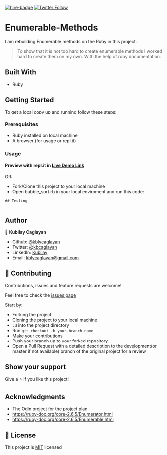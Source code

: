 [![hire-badge](https://img.shields.io/badge/Consult%20/%20Hire%20Kubilay-Click%20to%20Contact-brightgreen)](mailto:kblycaglayan@gmail.com) [![Twitter Follow](https://img.shields.io/twitter/follow/kbcaglayan?label=Follow%20Kubilay%20on%20Twitter&style=social)](https://twitter.com/kbcaglayan)

# Enumerable-Methods

I am rebuilding Enumerable methods on the Ruby in this project.

> To show that it is not too hard to create enumerable methods I worked hard to create them on my own. With the help of ruby documentation.

## Built With

- Ruby

## Getting Started

To get a local copy up and running follow these steps:

### Prerequisites

- Ruby installed on local machine
- A browser (for usage or repl.it)

### Usage

#### Preview with repl.it in [Live Demo Link]()

OR:

- Fork/Clone this project to your local machine
- Open bubble_sort.rb in your local enviroment and run this code:

```
## Testing 


```

## Author

👤 **Kubilay Caglayan**

- Github: [@kblycaglayan](https://github.com/kblycaglayan)
- Twitter: [@kbcaglayan](https://twitter.com/kbcaglayan)
- LinkedIn: [Kubilay](https://www.linkedin.com/in/kubilaycaglayan/)
- Email: [kblycaglayan@gmail.com](mailto:kblycaglayan@gmail.com)

## 🤝 Contributing

Contributions, issues and feature requests are welcome!

Feel free to check the [issues page]()

Start by:

- Forking the project
- Cloning the project to your local machine
- `cd` into the project directory
- Run `git checkout -b your-branch-name`
- Make your contributions
- Push your branch up to your forked repository
- Open a Pull Request with a detailed description to the development(or master if not available) branch of the original project for a review

## Show your support

Give a ⭐️ if you like this project!

## Acknowledgments

- The Odin project for the project plan
- https://ruby-doc.org/core-2.6.5/Enumerator.html
- https://ruby-doc.org/core-2.6.5/Enumerable.html

## 📝 License

This project is [MIT](LICENSE.md) licensed
